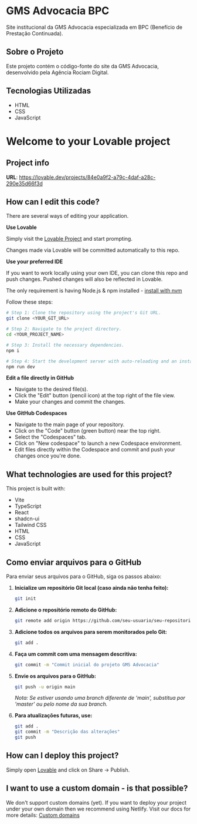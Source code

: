 # GMS Advocacia BPC

Site institucional da GMS Advocacia especializada em BPC (Benefício de Prestação Continuada).

## Sobre o Projeto

Este projeto contém o código-fonte do site da GMS Advocacia, desenvolvido pela Agência Rociam Digital.

## Tecnologias Utilizadas

- HTML
- CSS
- JavaScript

# Welcome to your Lovable project

## Project info

**URL**: https://lovable.dev/projects/84e0a9f2-a79c-4daf-a28c-290e35d66f3d

## How can I edit this code?

There are several ways of editing your application.

**Use Lovable**

Simply visit the [Lovable Project](https://lovable.dev/projects/84e0a9f2-a79c-4daf-a28c-290e35d66f3d) and start prompting.

Changes made via Lovable will be committed automatically to this repo.

**Use your preferred IDE**

If you want to work locally using your own IDE, you can clone this repo and push changes. Pushed changes will also be reflected in Lovable.

The only requirement is having Node.js & npm installed - [install with nvm](https://github.com/nvm-sh/nvm#installing-and-updating)

Follow these steps:

```sh
# Step 1: Clone the repository using the project's Git URL.
git clone <YOUR_GIT_URL>

# Step 2: Navigate to the project directory.
cd <YOUR_PROJECT_NAME>

# Step 3: Install the necessary dependencies.
npm i

# Step 4: Start the development server with auto-reloading and an instant preview.
npm run dev
```

**Edit a file directly in GitHub**

- Navigate to the desired file(s).
- Click the "Edit" button (pencil icon) at the top right of the file view.
- Make your changes and commit the changes.

**Use GitHub Codespaces**

- Navigate to the main page of your repository.
- Click on the "Code" button (green button) near the top right.
- Select the "Codespaces" tab.
- Click on "New codespace" to launch a new Codespace environment.
- Edit files directly within the Codespace and commit and push your changes once you're done.

## What technologies are used for this project?

This project is built with:

- Vite
- TypeScript
- React
- shadcn-ui
- Tailwind CSS
- HTML
- CSS
- JavaScript

## Como enviar arquivos para o GitHub

Para enviar seus arquivos para o GitHub, siga os passos abaixo:

1. **Inicialize um repositório Git local (caso ainda não tenha feito):**
   ```sh
   git init
   ```

2. **Adicione o repositório remoto do GitHub:**
   ```sh
   git remote add origin https://github.com/seu-usuario/seu-repositorio.git
   ```

3. **Adicione todos os arquivos para serem monitorados pelo Git:**
   ```sh
   git add .
   ```

4. **Faça um commit com uma mensagem descritiva:**
   ```sh
   git commit -m "Commit inicial do projeto GMS Advocacia"
   ```

5. **Envie os arquivos para o GitHub:**
   ```sh
   git push -u origin main
   ```
   
   *Nota: Se estiver usando uma branch diferente de 'main', substitua por 'master' ou pelo nome da sua branch.*

6. **Para atualizações futuras, use:**
   ```sh
   git add .
   git commit -m "Descrição das alterações"
   git push
   ```

## How can I deploy this project?

Simply open [Lovable](https://lovable.dev/projects/84e0a9f2-a79c-4daf-a28c-290e35d66f3d) and click on Share -> Publish.

## I want to use a custom domain - is that possible?

We don't support custom domains (yet). If you want to deploy your project under your own domain then we recommend using Netlify. Visit our docs for more details: [Custom domains](https://docs.lovable.dev/tips-tricks/custom-domain/)
